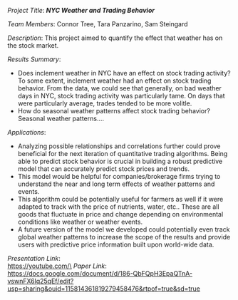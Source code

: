 *Project Title*: ***NYC Weather and Trading Behavior***

*Team Members*: Connor Tree, Tara Panzarino, Sam Steingard

*Description*: This project aimed to quantify the effect that weather has on the stock market.

*Results Summary*: 

- Does inclement weather in NYC have an effect on stock trading activity?
    To some extent, inclement weather had an effect on stock trading behavior. From the data, we could see that generally, on bad weather days in NYC, stock trading activity was particularly tame. On days that were particularly average, trades tended to be more volitle.       
- How do seasonal weather patterns affect stock trading behavior?\
    Seasonal weather patterns....

*Applications*:

- Analyzing possible relationships and correlations further could prove beneficial for the next iteration of quantitative trading algorithms. Being able to predict stock behavior is crucial in building a robust predictive model that can accurately predict stock prices and trends. 
- This model would be helpful for companies/brokerage firms trying to understand the near and long term effects of weather patterns and events.
- This algorithm could be potentially useful for farmers as well if it were adapted to track with the price of nutrients, water, etc.. These are all goods that fluctuate in price and change depending on environmental conditions like weather or weather events. 
- A future version of the model we developed could potentially even track global weather patterns to increase the scope of the results and provide users with predictive price information built upon world-wide data.

*Presentation Link*:\
https://youtube.com/\
*Paper Link*:\
https://docs.google.com/document/d/186-QbFQpH3EpaQTnA-vswnFX6lq25qEf/edit?usp=sharing&ouid=115814361819279458476&rtpof=true&sd=true
